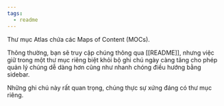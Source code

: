 ```yaml
---
tags:
  - readme
---
```


Thư mục Atlas chứa các Maps of Content (MOCs).

Thông thường, bạn sẽ truy cập chúng thông qua [[README]], nhưng việc giữ trong một thư mục riêng biệt khỏi bộ ghi chú ngày càng tăng cho phép quản lý chúng dễ dàng hơn cũng như nhanh chóng điều hướng bằng sidebar.

Những ghi chú này rất quan trọng, chúng thực sự xứng đáng có thư mục riêng.